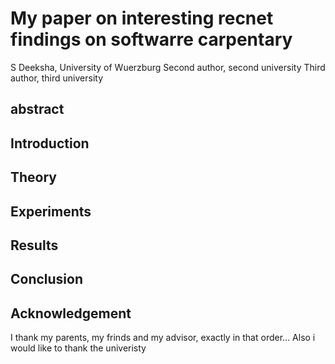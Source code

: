 # My paper on interesting recnet findings on softwarre carpentary
S Deeksha, University of Wuerzburg
Second author, second university
Third author, third university
## abstract

## Introduction

## Theory

## Experiments

## Results

## Conclusion

## Acknowledgement
I thank my parents, my frinds and my advisor, exactly in that order...
Also i would like to thank the univeristy
